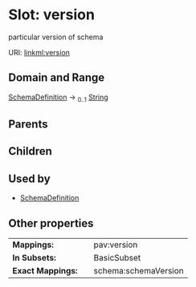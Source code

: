 
# Slot: version

particular version of schema

URI: [linkml:version](https://w3id.org/linkml/version)


## Domain and Range

[SchemaDefinition](SchemaDefinition.md) &#8594;  <sub>0..1</sub> [String](types/String.md)

## Parents


## Children


## Used by

 * [SchemaDefinition](SchemaDefinition.md)

## Other properties

|  |  |  |
| --- | --- | --- |
| **Mappings:** | | pav:version |
| **In Subsets:** | | BasicSubset |
| **Exact Mappings:** | | schema:schemaVersion |